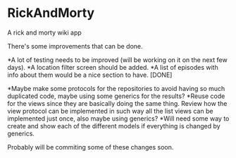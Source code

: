 # RickAndMorty
A rick and morty wiki app


There's some improvements that can be done.

*A lot of testing needs to be improved (will be working on it on the next few days).
*A location filter screen should be added.
*A list of episodes with info about them would be a nice section to have. [DONE]


*Maybe make some protocols for the repositories to avoid having so much duplicated code, maybe using some generics for the results?
*Reuse code for the views since they are basically doing the same thing. Review how the view protocol can be implemented in such way all the list views can be implemented just once, also maybe using generics?
*Will need some way to create and show each of the different models if everything is changed by generics. 

Probably will be commiting some of these changes soon.
